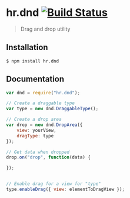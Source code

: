 hr.dnd [![Build Status](https://travis-ci.org/HappyRhino/hr.dnd.png?branch=master)](https://travis-ci.org/HappyRhino/hr.dnd)
=============================

> Drag and drop utility

## Installation

```
$ npm install hr.dnd
```

## Documentation

```js
var dnd = require("hr.dnd");

// Create a draggable type
var type = new dnd.DraggableType();

// Create a drop area
var drop = new dnd.DropArea({
    view: yourView,
    dragType: type
});

// Get data when dropped
drop.on("drop", function(data) {

});


// Enable drag for a view for "type"
type.enableDrag({ view: elementToDragView });
```
